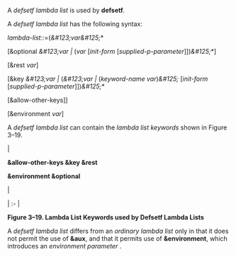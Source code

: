  



A *defsetf lambda list* is used by **defsetf**. 



A *defsetf lambda list* has the following syntax: 



*lambda-list::*=(*\&#123;var\&#125;*\* 



[&optional *\&#123;var |* (*var* [*init-form* [*supplied-p-parameter*]])*\&#125;*\*] 



[&rest *var*] 



[&key *\&#123;var |* (*\&#123;var |* (*keyword-name var*)*\&#125;* [*init-form* [*supplied-p-parameter*]])*\&#125;*\* 



[&allow-other-keys]] 



[&environment *var*] 



A *defsetf lambda list* can contain the *lambda list keywords* shown in Figure 3–19. 



|<p>**&allow-other-keys &key &rest** </p><p>**&environment &optional**</p>|

| :- |





**Figure 3–19. Lambda List Keywords used by Defsetf Lambda Lists** 



A *defsetf lambda list* differs from an *ordinary lambda list* only in that it does not permit the use of **&aux**, and that it permits use of **&environment**, which introduces an *environment parameter* . 



